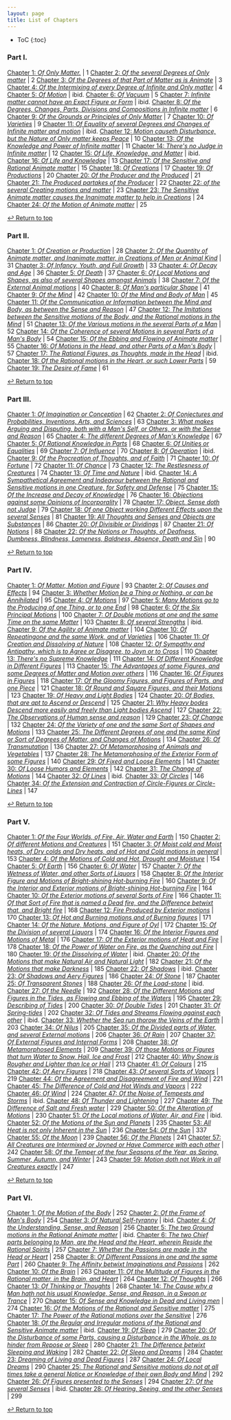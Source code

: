 ```yaml
---
layout: page  
title: List of Chapters  
---
```


* ToC
{:toc}

### Part I.

[Chapter 1: *Of Only Matter.*](../texts/cavendish/#chap1-I) | 1
[Chapter 2: *Of the several Degrees of Only matter*](../texts/cavendish/#chap1-II) | 2
[Chapter 3: *Of the Degrees of that Part of Matter as is Animate*](../texts/cavendish/#chap1-III) | 3
[Chapter 4: *Of the Intermixing of every Degree of Infinite and Only matter*](../texts/cavendish/#chap1-IV) | 4
[Chapter 5: *Of Motion*](../texts/cavendish/#chap1-V) | ibid.
[Chapter 6: *Of Vacuum*](../texts/cavendish/#chap1-VI) | 5
[Chapter 7: *Infinite matter cannot have an Exact Figure or Form*](../texts/cavendish/#chap1-VII) | ibid.
[Chapter 8: *Of the Degrees, Changes, Parts, Divisions and Compositions in Infinite matter*](../texts/cavendish/#chap1-VIII) | 6
[Chapter 9: *Of the Grounds or Principles of Only Matter*](../texts/cavendish/#chap1-IX) | 7
[Chapter 10: *Of Varieties*](../texts/cavendish/#chap1-X) | 9
[Chapter 11: *Of Equality of several Degrees and Changes of Infinite matter and motion*](../texts/cavendish/#chap1-XI) | ibid.
[Chapter 12: *Motion causeth Disturbance, but the Nature of Only matter keeps Peace*](../texts/cavendish/#chap1-XII) | 10
[Chapter 13: *Of the Knowledge and Power of Infinite matter*](../texts/cavendish/#chap1-XIII) | 11
[Chapter 14: *There's no Judge in Infinite matter*](../texts/cavendish/#chap1-XIV) | 12
[Chapter 15: *Of Life, Knowledge, and Matter*](../texts/cavendish/#chap1-XV) | ibid.
[Chapter 16: *Of Life and Knowledge*](../texts/cavendish/#chap1-XVI) | 13
[Chapter 17: *Of the Sensitive and Rational Animate matter*](../texts/cavendish/#chap1-XVII) | 15
[Chapter 18: *Of Creations*](../texts/cavendish/#chap1-XVIII) | 17
[Chapter 19: *Of Productions*](../texts/cavendish/#chap1-XIX) | 20
[Chapter 20: *Of the Producer and the Produced*](../texts/cavendish/#chap1-XX) | 21
[Chapter 21: *The Produced partakes of the Producer*](../texts/cavendish/#chap1-XXI) | 22
[Chapter 22: *of the several Creating motions and matter*](../texts/cavendish/#chap1-XXII) | 23
[Chapter 23: *The Sensitive Animate matter causes the Inanimate matter to help in Creations*](../texts/cavendish/#chap1-XXIII) | 24
[Chapter 24: *Of the Motion of Animate matter*](../texts/cavendish/#chap1-XIV) | 25

<p><a href="#top">&#x21a9;&#xfe0e; Return to top</a></p>  

### Part II.

[Chapter 1: *Of Creation or Production*](../texts/cavendish/#chap2-I) | 28
[Chapter 2: *Of the Quantity of Animate matter, and Inanimate matter, in Creations of Men or Animal Kind*](../texts/cavendish/#chap2-II) | 31
[Chapter 3: *Of Infancy, Youth, and Full Growth*](../texts/cavendish/#chap2-III) | 33
[Chapter 4: *Of Decay and Age*](../texts/cavendish/#chap2-IV) | 36
[Chapter 5: *Of Death*](../texts/cavendish/#chap2-V) | 37
[Chapter 6: *Of Local Motions and Shapes, as also of several Shapes amongst Animals*](../texts/cavendish/#chap2-VI) | 38
[Chapter 7: *Of the External Animal motions*](../texts/cavendish/#chap2-VII) | 40
[Chapter 8: *Of Man's particular Shape*](../texts/cavendish/#chap2-VIII) | 41
[Chapter 9: *Of the Mind*](../texts/cavendish/#chap2-IX) | 42
[Chapter 10: *Of the Mind and Body of Man*](../texts/cavendish/#chap2-X) | 45
[Chapter 11: *Of the Communication or Information between the Mind and Body, as between the Sense and Reason*](../texts/cavendish/#chap2-XI) | 47
[Chapter 12: *The Imitations between the Sensitive motions of the Body, and the Rational motions in the Mind*](../texts/cavendish/#chap2-XII) | 51
[Chapter 13: *Of the Various motions in the several Parts of a Man*](../texts/cavendish/#chap2-XIII) | 52
[Chapter 14: *Of the Coherence of several Motions in several Parts of a Man's Body*](../texts/cavendish/#chap2-XIV) | 54
[Chapter 15: *Of the Ebbing and Flowing of Animate matter*](../texts/cavendish/#chap2-XV) | 55
[Chapter 16: *Of Motions in the Head, and other Parts of a Man's Body*](../texts/cavendish/#chap2-XVI) | 57
[Chapter 17: *The Rational Figures, as Thoughts, made in the Head*](../texts/cavendish/#chap2-XVII) | ibid.
[Chapter 18: *Of the Rational motions in the Heart, or such Lower Parts*](../texts/cavendish/#chap2-XVIII) | 59
[Chapter 19: *The Desire of Fame*](../texts/cavendish/#chap2-XIX) | 61

<p><a href="#top">&#x21a9;&#xfe0e; Return to top</a></p>  

### Part III.

[Chapter 1: *Of Imagination or Conception*](../texts/cavendish/#chap3-I) | 62
[Chapter 2: *Of Conjectures and Probabilities, Inventions, Arts, and Sciences*](../texts/cavendish/#chap3-II) | 63
[Chapter 3: *What makes Arguing and Disputing, both with a Man's Self, or Others, or with the Sense and Reason*](../texts/cavendish/#chap3-III) | 65
[Chapter 4: *The different Degrees of Man's Knowledge*](../texts/cavendish/#chap3-IV) | 67
[Chapter 5: *Of Rational Knowledge in Parts*](../texts/cavendish/#chap3-V) | 68
[Chapter 6: *Of Unities or Equalities*](../texts/cavendish/#chap3-VI) | 69
[Chapter 7: *Of Influence*](../texts/cavendish/#chap3-VII) | 70
[Chapter 8: *Of Operation*](../texts/cavendish/#chap3-VIII) | ibid.
[Chapter 9: *Of the Procreation of Thoughts, and of Faith*](../texts/cavendish/#chap3-IX) | 71
[Chapter 10: *Of Fortune*](../texts/cavendish/#chap3-X) | 72
[Chapter 11: *Of Chance*](../texts/cavendish/#chap3-XI) | 73
[Chapter 12: *The Restlesness of Creatures*](../texts/cavendish/#chap3-XII) | 74
[Chapter 13: *Of Time and Nature*](../texts/cavendish/#chap3-XIII) | ibid.
[Chapter 14: *A Sympathetical Agreement and Indeavour between the Rational and Sensitive motions in one Creature, for Safety and Defense*](../texts/cavendish/#chap3-XIV) | 75
[Chapter 15: *Of the Increase and Decay of Knowledge*](../texts/cavendish/#chap3-XV) | 76
[Chapter 16: *Objections against some Opinions of Incorporality*](../texts/cavendish/#chap3-XVI) | 78
[Chapter 17: *Object. Sense doth not Judge*](../texts/cavendish/#chap3-XVII) | 79
[Chapter 18: *Of one Object working Different Effects upon the several Senses*](../texts/cavendish/#chap3-XVIII) | 81
[Chapter 19: *All Thoughts and Senses and Objects are Substances*](../texts/cavendish/#chap3-XIX) | 86
[Chapter 20: *Of Divisible or Dividings*](../texts/cavendish/#chap3-XX) | 87
[Chapter 21: *Of Notions*](../texts/cavendish/#chap3-XXI) | 88
[Chapter 22: *Of the Notions or Thoughts, of Deafness, Dumbness, Blindness, Lameness, Baldness, Absence, Death and Sin*](../texts/cavendish/#chap3-XXII) | 90

<p><a href="#top">&#x21a9;&#xfe0e; Return to top</a></p>  

### Part IV.

[Chapter 1: *Of Matter, Motion and Figure*](../texts/cavendish/#chap4-I) | 93
[Chapter 2: *Of Causes and Effects*](../texts/cavendish/#chap4-II) | 94
[Chapter 3: *Whether Motion be a Thing or Nothing, or can be Annihilated*](../texts/cavendish/#chap4-III) | 95
[Chapter 4: *Of Motions*](../texts/cavendish/#chap4-IV) | 97
[Chapter 5: *Many Motions go to the Producing of one Thing, or to one End*](../texts/cavendish/#chap4-V) | 98
[Chapter 6: *Of the Six Principal Motions*](../texts/cavendish/#chap4-VI) | 100
[Chapter 7: *Of Double motions at one and the same Time on the same Matter*](../texts/cavendish/#chap4-VII) | 103
[Chapter 8: *Of several Strengths*](../texts/cavendish/#chap4-VIII) | ibid.
[Chapter 9: *Of the Agility of Animate matter*](../texts/cavendish/#chap4-IX) | 104
[Chapter 10: *Of Repeatingone and the same Work, and of Varieties*](../texts/cavendish/#chap4-X) | 106
[Chapter 11: *Of Creation and Dissolving of Nature*](../texts/cavendish/#chap4-XI) | 108
[Chapter 12: *Of Sympathy and Antipathy, which is to Agree or Disagree, to Joyn or to Cross*](../texts/cavendish/#chap4-XII) | 110
[Chapter 13: *There's no Supreme Knowledge*](../texts/cavendish/#chap4-XIII) | 111
[Chapter 14: *Of Different Knowledge in Different Figures*](../texts/cavendish/#chap4-XIV) | 113
[Chapter 15: *The Advantages of some Figures, and some Degrees of Matter and Motion over others*](../texts/cavendish/#chap4-XV) | 116
[Chapter 16: *Of Figures in Figures*](../texts/cavendish/#chap4-XVI) | 118
[Chapter 17: *Of the Gloomy Figures, and Figures of Parts, and one Piece*](../texts/cavendish/#chap4-XVII) | 121
[Chapter 18: *Of Round and Square Figures, and their Motions*](../texts/cavendish/#chap4-XVIII) | 123
[Chapter 19: *Of Heavy and Light Bodies*](../texts/cavendish/#chap4-XIX) | 124
[Chapter 20: *Of Bodies, that are apt to Ascend or Descend*](../texts/cavendish/#chap4-XX) | 125
[Chapter 21: *Why Heavy bodes Descend more easily and freely than Light bodies Ascend*](../texts/cavendish/#chap4-XXI) | 127
[Chapter 22: *The Observations of Human sense and reason*](../texts/cavendish/#chap4-XXII) | 129
[Chapter 23: *Of Change*](../texts/cavendish/#chap4-XXIII) | 132
[Chapter 24: *Of the Variety of one and the same Sort of Shapes and Motions*](../texts/cavendish/#chap4-XXIV) | 133
[Chapter 25: *The Different Degrees of one and the same Kind or Sort of Degrees of Matter, and Changes of Motions*](../texts/cavendish/#chap4-XXV) | 134
[Chapter 26: *Of Transmutation*](../texts/cavendish/#chap4-XXVI) | 136
[Chapter 27: *Of Metamorphosing of Animals and Vegetables*](../texts/cavendish/#chap4-XXVII) | 137
[Chapter 28: *The Metamorphosing of the Exterior Form of some Figures*](../texts/cavendish/#chap4-XXVIII) | 140
[Chapter 29: *Of Fixed and Loose Elements*](../texts/cavendish/#chap4-XXIX) | 141
[Chapter 30: *Of Loose Humors and Elements*](../texts/cavendish/#chap4-XXX) | 142
[Chapter 31: *The Change of Motions*](../texts/cavendish/#chap4-XXXI) | 144
[Chapter 32: *Of Lines*](../texts/cavendish/#chap4-XXXII) | ibid.
[Chapter 33: *Of Circles*](../texts/cavendish/#chap4-XXXIII) | 146
[Chapter 34: *Of the Extension and Contraction of Circle-Figures or Circle-Lines*](../texts/cavendish/#chap4-XXXIV) | 147

<p><a href="#top">&#x21a9;&#xfe0e; Return to top</a></p>  


### Part V.

[Chapter 1: *Of the Four Worlds, of Fire, Air, Water and Earth*](../texts/cavendish/#chap5-I) | 150
[Chapter 2: *Of different Motions and Creatures*](../texts/cavendish/#chap5-II) | 151
[Chapter 3: *Of Moist cold and Moist heats, of Dry colds and Dry heats, and of Hot and Cold motions in general*](../texts/cavendish/#chap5-III) | 153
[Chapter 4: *Of the Motions of Cold and Hot, Drought and Moisture*](../texts/cavendish/#chap5-IV) | 154
[Chapter 5: *Of Earth*](../texts/cavendish/#chap5-V) | 156
[Chapter 6: *Of Water*](../texts/cavendish/#chap5-VI) | 157
[Chapter 7: *Of the Wetness of Water, and other Sorts of Liquors*](../texts/cavendish/#chap5-VII) | 158
[Chapter 8: *Of the Interior Figure and Motions of Bright-shining Hot-burning Fire*](../texts/cavendish/#chap5-VIII) | 160
[Chapter 9: *Of the Interior and Exterior motions of Bright-shining Hot-burning Fire*](../texts/cavendish/#chap5-VIX) | 164
[Chapter 10: *Of the Exterior motions of several Sorts of Fire*](../texts/cavendish/#chap5-X) | 166
[Chapter 11: *Of that Sort of Fire that is named a Dead fire, and the Difference betwixt that, and Bright fire*](../texts/cavendish/#chap5-XI) | 168
[Chapter 12: *Fire Produced by Exterior motions*](../texts/cavendish/#chap5-XII) | 170
[Chapter 13: *Of Hot and Burning motions and of Burning figures*](../texts/cavendish/#chap5-XIII) | 171
[Chapter 14: *Of the Nature, Motions, and Figure of Oyl*](../texts/cavendish/#chap5-XIV) | 172
[Chapter 15: *Of the Division of several Liquors*](../texts/cavendish/#chap5-XV) | 174
[Chapter 16: *Of the Interior Figures and Motions of Metal*](../texts/cavendish/#chap5-XVI) | 176
[Chapter 17: *Of the Exterior motions of Heat and Fire*](../texts/cavendish/#chap5-XVII) | 178
[Chapter 18: *Of the Power of Water on Fire, as the Quenching out Fire*](../texts/cavendish/#chap5-XVIII) | 180
[Chapter 19: *Of the Dissolving of Water*](../texts/cavendish/#chap5-XIX) | ibid.
[Chapter 20: *Of the Motions that make Natural Air and Natural Light*](../texts/cavendish/#chap5-XX) | 182
[Chapter 21: *Of the Motions that make Darkness*](../texts/cavendish/#chap5-XXI) | 185
[Chapter 22: *Of Shadows*](../texts/cavendish/#chap5-XXII) | ibid.
[Chapter 23: *Of Shadows and Aery Figures*](../texts/cavendish/#chap5-XXIII) | 186
[Chapter 24: *Of Stone*](../texts/cavendish/#chap5-XXIV) | 187
[Chapter 25: *Of Transparent Stones*](../texts/cavendish/#chap5-XXV) | 188
[Chapter 26: *Of the Load-stone*](../texts/cavendish/#chap5-XXVI) | ibid.
[Chapter 27: *Of the Needle*](../texts/cavendish/#chap5-XXVII) | 192
[Chapter 28: *Of the Different Motions and Figures in the Tides, as Flowing and Ebbing of the Waters*](../texts/cavendish/#chap5-XXVIII) | 195
[Chapter 29: *Describing of Tides*](../texts/cavendish/#chap5-XXIX) | 200
[Chapter 30: *Of Double Tides*](../texts/cavendish/#chap5-XXX) | 201
[Chapter 31: *Of Spring-tides*](../texts/cavendish/#chap5-XXXI) | 202
[Chapter 32: *Of Tides and Streams Flowing against each other*](../texts/cavendish/#chap5-XXXII) | ibid.
[Chapter 33: *Whether the Sea run thorow the Veins of the Earth*](../texts/cavendish/#chap5-XXIII) | 203
[Chapter 34: *Of Nilus*](../texts/cavendish/#chap5-XXXIV) | 205
[Chapter 35: *Of the Divided parts of Water, and several External motions*](../texts/cavendish/#chap5-XXXV) | 206
[Chapter 36: *Of Rain*](../texts/cavendish/#chap5-XXXVI) | 207
[Chapter 37: *Of External Figures and Internal Forms*](../texts/cavendish/#chap5-XXXVII) | 208
[Chapter 38: *Of Metamorphosed Elements*](../texts/cavendish/#chap5-XXXVIII) | 209
[Chapter 39: *Of those Motions or Figures that turn Water to Snow, Hail, Ice and Frost*](../texts/cavendish/#chap5-XXXIX) | 212
[Chapter 40: *Why Snow is Rougher and Lighter than Ice or Hail*](../texts/cavendish/#chap5-XL) | 213
[Chapter 41: *Of Colours*](../texts/cavendish/#chap5-XLI) | 215
[Chapter 42: *Of Aery Figures*](../texts/cavendish/#chap5-XLII) | 218
[Chapter 43: *Of several Sorts of Vapors*](../texts/cavendish/#chap5-XLIII) | 219
[Chapter 44: *Of the Agreement and Disagreement of Fire and Wind*](../texts/cavendish/#chap5-XLIV) | 221
[Chapter 45: *The Difference of Cold and Hot Winds and Vapors*](../texts/cavendish/#chap5-XLV) | 222
[Chapter 46: *Of Wind*](../texts/cavendish/#chap5-XLVI) | 224
[Chapter 47: *Of the Noise of Tempests and Storms*](../texts/cavendish/#chap5-XLVII) | ibid.
[Chapter 48: *Of Thunder and Lightening*](../texts/cavendish/#chap5-XLVIII) | 227
[Chapter 49: *The Difference of Salt and Fresh water*](../texts/cavendish/#chap5-XLIX) | 229
[Chapter 50: *Of the Alteration of Motions*](../texts/cavendish/#chap5-L) | 230
[Chapter 51: *Of the Local motions of Water, Air, and Fire*](../texts/cavendish/#chap5-LI) | ibid.
[Chapter 52: *Of the Motions of the Sun and Planets*](../texts/cavendish/#chap5-LII) | 235
[Chapter 53: *All Heat is not only Inherent in the Sun*](../texts/cavendish/#chap5-LIII) | 236
[Chapter 54: *Of the Sun*](../texts/cavendish/#chap5-LIV) | 337
[Chapter 55: *Of the Moon*](../texts/cavendish/#chap5-LV) | 239
[Chapter 56: *Of the Planets*](../texts/cavendish/#chap5-LVI) | 241
[Chapter 57: *All Creatures are Intermixed or Joyned or Have Commerce with each other*](../texts/cavendish/#chap5-LVII) | 242
[Chapter 58: *Of the Temper of the four Seasons of the Year, as Spring, Summer, Autumn, and Winter*](../texts/cavendish/#chap5-LVIII) | 243
[Chapter 59: *Motion doth not Work in all Creatures exactly*](../texts/cavendish/#chap5-LVIX) | 247

<p><a href="#top">&#x21a9;&#xfe0e; Return to top</a></p>  

### Part VI.

[Chapter 1: *Of the Motion of the Body*](../texts/cavendish/#chap6-I) | 252
[Chapter 2: *Of the Frame of Man's Body*](../texts/cavendish/#chap6-II) | 254
[Chapter 3: *Of Natural Self-tyranny*](../texts/cavendish/#chap6-III) | ibid.
[Chapter 4: *Of the Understanding, Sense, and Reason*](../texts/cavendish/#chap6-IV) | 256
[Chapter 5: *The two Ground motions in the Rational Animate matter*](../texts/cavendish/#chap6-V) | ibid.
[Chapter 6: *The two Chief parts belonging to Man, are the Head and the Heart, wherein Reside the Rational Spirits*](../texts/cavendish/#chap6-VI) | 257
[Chapter 7: *Whether the Passions are made in the Head or Heart*](../texts/cavendish/#chap6-VII) | 258
[Chapter 8: *Of Different Passions in one and the same Part*](../texts/cavendish/#chap6-VIII) | 260
[Chapter 9: *The Affinity betwixt Imaginations and Passions*](../texts/cavendish/#chap6-IX) | 262
[Chapter 10: *Of the Brain*](../texts/cavendish/#chap6-X) | 263
[Chapter 11: *Of the Multitude of Figures in the Rational matter, in the Brain, and Heart*](../texts/cavendish/#chap6-XI) | 264
[Chapter 12: *Of Thoughts*](../texts/cavendish/#chap6-XII) | 266
[Chapter 13: *Of Thinking or Thoughts*](../texts/cavendish/#chap6-XIII) | 268
[Chapter 14: *The Cause why a Man hath not his usual Knowledge, Sense, and Reason, in a Swoon or Trance*](../texts/cavendish/#chap6-XIV) | 270
[Chapter 15: *Of Sense and Knowledge in Dead and Living men*](../texts/cavendish/#chap6-XV) | 274
[Chapter 16: *Of the Motions of the Rational and Sensitive matter*](../texts/cavendish/#chap6-XVI) | 275
[Chapter 17: *The Power of the Rational motions over the Sensitive*](../texts/cavendish/#chap6-XVII) | 276
[Chapter 18: *Of the Regular and Irregular motions of the Rational and Sensitive Animate matter*](../texts/cavendish/#chap6-XVIII) | ibid.
[Chapter 19: *Of Sleep*](../texts/cavendish/#chap6-XVIX) | 279
[Chapter 20: *Of the Disturbance of some Parts, causing a Disturbance in the Whole, as to hinder from Repose or Sleep*](../texts/cavendish/#chap6-XX) | 280
[Chapter 21: *The Difference betwixt Sleeping and Waking*](../texts/cavendish/#chap6-XXI) | 282
[Chapter 22: *Of Sleep and Dreams*](../texts/cavendish/#chap6-XXII) | 284
[Chapter 23: *Dreaming of Living and Dead Figures*](../texts/cavendish/#chap6-XXIII) | 287
[Chapter 24: *Of Local Dreams*](../texts/cavendish/#chap6-XIV) | 290
[Chapter 25: *The Rational and Sensitive motions do not at all times take a general Notice or Knowledge of their own Body and Mind*](../texts/cavendish/#chap6-XV) | 292
[Chapter 26: *Of Figures presented to the Senses*](../texts/cavendish/#chap6-XVI) | 294
[Chapter 27: *Of the several Senses*](../texts/cavendish/#chap6-XVII) | ibid.
[Chapter 28: *Of Hearing, Seeing, and the other Senses*](../texts/cavendish/#chap6-XVIII) | 299

<p><a href="#top">&#x21a9;&#xfe0e; Return to top</a></p>  
